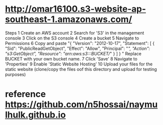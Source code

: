 # http://omar16100.s3-website-ap-southeast-1.amazonaws.com/

Steps 
1 Create an AWS account
2 Search for 'S3' in the management console
3 Click on the S3 console
4 Create a bucket
5 Navigate to Permissions
6 Copy and paste "{
  "Version": "2012-10-17",
  "Statement": [
    {
      "Sid": "PublicReadGetObject",
      "Effect": "Allow",
      "Principal": "*",
      "Action": "s3:GetObject",
      "Resource": "arn:aws:s3:::BUCKET/*"
    }
  ]
}
"
Replace BUCKET with your own bucket name.
7 Click 'Save'
8 Navigate to 'Properties'
9 Enable 'Static Website Hosting'
10 Upload your files for the static website (clone/copy the files oof this directory and upload for testing purposes)


# reference https://github.com/n5hossai/naymulhulk.github.io

